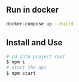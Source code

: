 ## Run in docker

```sh
docker-compose up --build
```

## Install and Use

```sh
# cd into project root
$ npm i
# start the api
$ npm start
```
